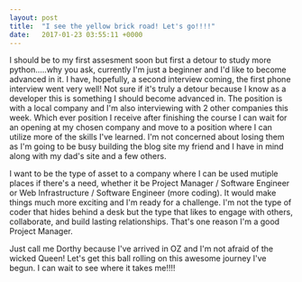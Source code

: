 ```yaml
---
layout: post
title:  "I see the yellow brick road! Let's go!!!!"
date:   2017-01-23 03:55:11 +0000
---
```



I should be to my first assesment soon but first a detour to study more python.....why you ask, currently I'm just a beginner and I'd like to become advanced in it. I have, hopefully, a second interview coming, the first phone interview went very well! Not sure if it's truly a detour because I know as a developer this is something I should become advanced in. The position is with a local company and I'm also interviewing with 2 other companies this week. Which ever position I receive after finishing the course I can wait for an opening at my chosen company and move to a position where I can utilize more of the skills I've learned. I'm not concerned about losing them as I'm going to be busy building the blog site my friend and I have in mind along with my dad's site and a few others. 

I want to be the type of asset to a company where I can be used mutiple places if there's a need, whether it be Project Manager / Software Engineer or Web Infrastructure / Software Engineer (more coding). It would make things much more exciting and I'm ready for a challenge. I'm not the type of coder that hides behind a desk but the type that likes to engage with others, collaborate, and build lasting relationships. That's one reason I'm a good Project Manager. 

Just call me Dorthy because I've arrived in OZ and I'm not afraid of the wicked Queen! Let's get this ball rolling on this awesome journey I've begun. I can wait to see where it takes me!!!!

